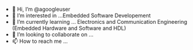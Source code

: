 - 👋 Hi, I’m @agoogleuser
- 👀 I’m interested in ...Embedded Software Developement
- 🌱 I’m currently learning ... Electronics and Communication Engineering (Embedded Hardware and Software and HDL)
- 💞️ I’m looking to collaborate on ...
- 📫 How to reach me ...

<!---
agoogleuser/agoogleuser is a ✨ special ✨ repository because its `README.md` (this file) appears on your GitHub profile.
You can click the Preview link to take a look at your changes.
--->

